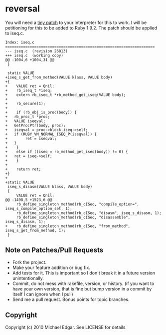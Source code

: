 # reversal

You will need a [tiny patch](http://github.com/michaeledgar/reversal/blob/master/iseq.c.patch) to your 
interpreter for this to work.  I will be petitioning for this to be added to Ruby 1.9.2. The patch should be
applied to iseq.c.

    Index: iseq.c
    ===================================================================
    --- iseq.c	(revision 26813)
    +++ iseq.c	(working copy)
    @@ -1004,6 +1004,31 @@
     }
     
     static VALUE
    +iseq_s_get_from_method(VALUE klass, VALUE body)
    +{
    +    VALUE ret = Qnil;
    +    rb_iseq_t *iseq;
    +    extern rb_iseq_t *rb_method_get_iseq(VALUE body);
    +
    +    rb_secure(1);
    +
    +    if (rb_obj_is_proc(body)) {
    +	rb_proc_t *proc;
    +	VALUE iseqval;
    +	GetProcPtr(body, proc);
    +	iseqval = proc->block.iseq->self;
    +	if (RUBY_VM_NORMAL_ISEQ_P(iseqval)) {
    +        ret = iseqval;
    +	}
    +    }
    +    else if ((iseq = rb_method_get_iseq(body)) != 0) {
    +	ret = iseq->self;
    +    }
    +
    +    return ret;
    +}
    +
    +static VALUE
     iseq_s_disasm(VALUE klass, VALUE body)
     {
         VALUE ret = Qnil;
    @@ -1498,5 +1523,6 @@
         rb_define_singleton_method(rb_cISeq, "compile_option=", iseq_s_compile_option_set, 1);
         rb_define_singleton_method(rb_cISeq, "disasm", iseq_s_disasm, 1);
         rb_define_singleton_method(rb_cISeq, "disassemble", iseq_s_disasm, 1);
    +    rb_define_singleton_method(rb_cISeq, "from_method", iseq_s_get_from_method, 1);
     }


## Note on Patches/Pull Requests
 
* Fork the project.
* Make your feature addition or bug fix.
* Add tests for it. This is important so I don't break it in a
  future version unintentionally.
* Commit, do not mess with rakefile, version, or history.
  (if you want to have your own version, that is fine but
   bump version in a commit by itself I can ignore when I pull)
* Send me a pull request. Bonus points for topic branches.

## Copyright

Copyright (c) 2010 Michael Edgar. See LICENSE for details.
